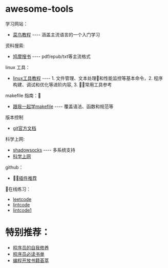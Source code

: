 # awesome-tools

学习网站：

+ [菜鸟教程](http://www.runoob.com) ---- 涵盖主流语言的一个入门学习

资料搜索:

+ [鸠摩搜书](https://www.jiumodiary.com) ---- pdf/epub/txt等主流格式

linux 工具：

+ [linux工具教程](https://linuxtools-rst.readthedocs.io/zh_CN/latest/index.html) ---- 1. 文件管理、文本处理和性能监控等基本命令，2. 程序构建、调试和优化等进阶内容, 3. 常用工具参考

makefile 指南：

+ [跟我一起学makefile](http://scc.qibebt.cas.cn/docs/linux/base/%B8%FA%CE%D2%D2%BB%C6%F0%D0%B4Makefile-%B3%C2%F0%A9.pdf) ---- 覆盖语法、函数和规范等

版本控制

+ [git官方文档](https://git-scm.com/book/zh/v2)

科学上网:

+ [shadowsocks](https://github.com/shadowsocks) ---- 多系统支持
+ [科学上网](https://github.com/bannedbook/fanqiang/wiki)

github：

+ [插件推荐](https://blog.csdn.net/poem_of_sunshine/article/details/77894438)

在线练习：

+ [leetcode](https://github.com/pezy/LeetCode)
+ [lintcode](https://github.com/awangdev/LintCode)
+ [lintcode1](https://github.com/qicst23/lintcode)

# 特别推荐：

+ [程序员的自我修养](https://leohxj.gitbooks.io/a-programmer-prepares/appendix/books.html)
+ [程序员必读书单](http://lucida.me/blog/developer-reading-list/) 
+ [编程开放书籍荟萃](https://linuxstory.org/free-chinese-programming-books/)